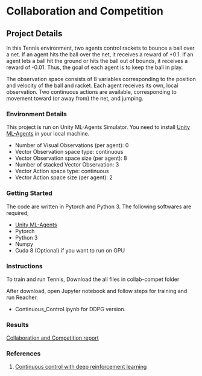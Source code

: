 # Collaboration and Competition

## Project Details

In this Tennis environment, two agents control rackets to bounce a ball over a net. If an agent hits the ball over the net, it receives a reward of +0.1. If an agent lets a ball hit the ground or hits the ball out of bounds, it receives a reward of -0.01. Thus, the goal of each agent is to keep the ball in play.

The observation space consists of 8 variables corresponding to the position and velocity of the ball and racket. Each agent receives its own, local observation. Two continuous actions are available, corresponding to movement toward (or away from) the net, and jumping.

### Environment Details

This project is run on Unity ML-Agents Simulator. You need to install [Unity ML-Agents](https://github.com/Unity-Technologies/ml-agents/blob/master/docs/Installation.md) in your local machine.

- Number of Visual Observations (per agent): 0
- Vector Observation space type:             continuous
- Vector Observation space size (per agent): 8
- Number of stacked Vector Observation:      3
- Vector Action space type:                  continuous
- Vector Action space size (per agent):      2

### Getting Started

The code are written in Pytorch and Python 3. The following softwares are required;
- [Unity ML-Agents](https://github.com/Unity-Technologies/ml-agents/blob/master/docs/Installation.md)
- Pytorch
- Python 3
- Numpy
- Cuda 8 (Optional) if you want to run on GPU

### Instructions

To train and run Tennis, Download the all files in collab-compet folder

After download, open Jupyter notebook and follow steps for training and run Reacher.
- Continuous_Control.ipynb for DDPG version.

### Results

[Collaboration and Competition report](Report.pdf)

### References
1. [Continuous control with deep reinforcement learning](https://arxiv.org/pdf/1509.02971.pdf)


